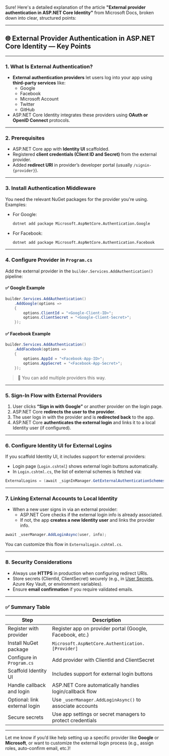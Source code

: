 Sure! Here's a detailed explanation of the article **"External provider authentication in ASP.NET Core Identity"** from Microsoft Docs, broken down into clear, structured points:

---

## 🌐 External Provider Authentication in ASP.NET Core Identity — Key Points

---

### **1. What Is External Authentication?**

- **External authentication providers** let users log into your app using **third-party services** like:
  - Google
  - Facebook
  - Microsoft Account
  - Twitter
  - GitHub
- ASP.NET Core Identity integrates these providers using **OAuth or OpenID Connect** protocols.

---

### **2. Prerequisites**

- ASP.NET Core app with **Identity UI** scaffolded.
- Registered **client credentials (Client ID and Secret)** from the external provider.
- Added **redirect URI** in provider’s developer portal (usually `/signin-{provider}`).

---

### **3. Install Authentication Middleware**

You need the relevant NuGet packages for the provider you're using. Examples:

- For Google:
  ```bash
  dotnet add package Microsoft.AspNetCore.Authentication.Google
  ```
- For Facebook:
  ```bash
  dotnet add package Microsoft.AspNetCore.Authentication.Facebook
  ```

---

### **4. Configure Provider in `Program.cs`**

Add the external provider in the `builder.Services.AddAuthentication()` pipeline:

#### ✅ Google Example
```csharp
builder.Services.AddAuthentication()
    .AddGoogle(options =>
    {
        options.ClientId = "<Google-Client-ID>";
        options.ClientSecret = "<Google-Client-Secret>";
    });
```

#### ✅ Facebook Example
```csharp
builder.Services.AddAuthentication()
    .AddFacebook(options =>
    {
        options.AppId = "<Facebook-App-ID>";
        options.AppSecret = "<Facebook-App-Secret>";
    });
```

> 📌 You can add multiple providers this way.

---

### **5. Sign-In Flow with External Providers**

1. User clicks **“Sign in with Google”** or another provider on the login page.
2. ASP.NET Core **redirects the user to the provider**.
3. The user logs in with the provider and is **redirected back** to the app.
4. ASP.NET Core **authenticates the external login** and links it to a local Identity user (if configured).

---

### **6. Configure Identity UI for External Logins**

If you scaffold Identity UI, it includes support for external providers:
- Login page (`Login.cshtml`) shows external login buttons automatically.
- In `Login.cshtml.cs`, the list of external schemes is fetched via:

```csharp
ExternalLogins = (await _signInManager.GetExternalAuthenticationSchemesAsync()).ToList();
```

---

### **7. Linking External Accounts to Local Identity**

- When a new user signs in via an external provider:
  - ASP.NET Core checks if the external login info is already associated.
  - If not, the app **creates a new Identity user** and links the provider info.

```csharp
await _userManager.AddLoginAsync(user, info);
```

You can customize this flow in `ExternalLogin.cshtml.cs`.

---

### **8. Security Considerations**

- Always use **HTTPS** in production when configuring redirect URIs.
- Store secrets (ClientId, ClientSecret) securely (e.g., in [User Secrets](https://learn.microsoft.com/en-us/aspnet/core/security/app-secrets/), Azure Key Vault, or environment variables).
- Ensure **email confirmation** if you require validated emails.

---

### ✅ Summary Table

| Step                           | Description                                                       |
|--------------------------------|-------------------------------------------------------------------|
| Register with provider         | Register app on provider portal (Google, Facebook, etc.)          |
| Install NuGet package          | `Microsoft.AspNetCore.Authentication.[Provider]`                  |
| Configure in `Program.cs`      | Add provider with ClientId and ClientSecret                       |
| Scaffold Identity UI           | Includes support for external login buttons                       |
| Handle callback and login      | ASP.NET Core automatically handles login/callback flow            |
| Optional: link external login  | Use `_userManager.AddLoginAsync()` to associate accounts          |
| Secure secrets                 | Use app settings or secret managers to protect credentials        |

---

Let me know if you’d like help setting up a specific provider like **Google** or **Microsoft**, or want to customize the external login process (e.g., assign roles, auto-confirm email, etc.)!